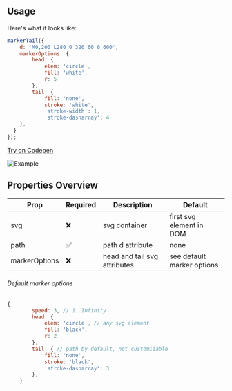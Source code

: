 ## Usage

Here's what it looks like:

```javascript
markerTail({
    d: 'M0,200 L280 0 320 60 0 600',
    markerOptions: {
        head: {
            elem: 'circle',
            fill: 'white',
            r: 5
        },
        tail: {
            fill: 'none',
            stroke: 'white',
            'stroke-width': 1,
            'stroke-dasharray': 4
    },
  }
});
```



[Try on Codepen](https://codepen.io/idx/pen/KVBzXX)

![Example](https://user-images.githubusercontent.com/13149550/69920477-c3204080-1488-11ea-964a-afd527c8e7ef.gif)



## Properties Overview 

| Prop          | Required | Description                  | Default                  |
|---------------|----------|------------------------------|--------------------------|
| svg           | ❌        | svg container                | first svg element in DOM |
| path          | ✅        | path d attribute             | none                     |
| markerOptions | ❌        | head and tail svg attributes | see default marker options   |


###### Default marker options

```javascript
{
        speed: 3, // 1..Infinity
        head: {
            elem: 'circle', // any svg element
            fill: 'black',
            r: 2
        },
        tail: { // path by default, not customizable
            fill: 'none',
            stroke: 'black',
            'stroke-dasharray': 3
        },
    }


```
